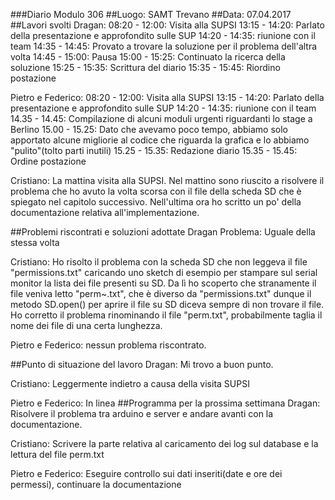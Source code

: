 ###Diario Modulo 306
##Luogo: SAMT Trevano
##Data: 07.04.2017
##Lavori svolti
Dragan: 
08:20 - 12:00: Visita alla SUPSI
13:15 - 14:20: Parlato della presentazione e approfondito sulle SUP
14:20 - 14:35: riunione con il team
14:35 - 14:45: Provato a trovare la soluzione per il problema dell'altra volta
14:45 - 15:00: Pausa
15:00 - 15:25: Continuato la ricerca della soluzione
15:25 - 15:35: Scrittura del diario
15:35 - 15:45: Riordino postazione

Pietro e Federico: 
08:20 - 12:00: Visita alla SUPSI
13:15 - 14:20: Parlato della presentazione e approfondito sulle SUP
14:20 - 14:35: riunione con il team
14.35 - 14.45: Compilazione di alcuni moduli urgenti riguardanti lo stage a Berlino
15.00 - 15.25: Dato che avevamo poco tempo, abbiamo solo apportato alcune migliorie al codice che riguarda la grafica e lo abbiamo "pulito"(tolto parti inutili)
15.25 - 15.35: Redazione diario
15.35 - 15.45: Ordine postazione

Cristiano:
La mattina visita alla SUPSI.
Nel mattino sono riuscito a risolvere il problema che ho avuto la volta scorsa con il file della scheda SD che è spiegato nel capitolo successivo. Nell'ultima ora ho scritto un po' della documentazione relativa all'implementazione.

##Problemi riscontrati e soluzioni adottate
Dragan
Problema: Uguale della stessa volta

Cristiano: 
Ho risolto il problema con la scheda SD che non leggeva il file "permissions.txt" caricando uno sketch di esempio per stampare sul serial monitor la lista dei file presenti su SD. Da lì ho scoperto che stranamente il file veniva letto "perm~.txt", che è diverso da "permissions.txt" dunque il metodo SD.open() per aprire il file su SD diceva sempre di non trovare il file. Ho corretto il problema rinominando il file "perm.txt", probabilmente taglia il nome dei file di una certa lunghezza.

Pietro e Federico: 
nessun problema riscontrato.

##Punto di situazione del lavoro
Dragan: 
Mi trovo a buon punto.

Cristiano:
Leggermente indietro a causa della visita SUPSI

Pietro e Federico:
In linea
##Programma per la prossima settimana
Dragan: 
Risolvere il problema tra arduino e server e andare avanti con la documentazione.

Cristiano:
Scrivere la parte relativa al caricamento dei log sul database e la lettura del file perm.txt

Pietro e Federico:
Eseguire controllo sui dati inseriti(date e ore dei permessi), continuare la documentazione
